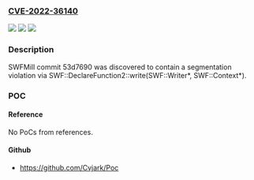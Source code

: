 ### [CVE-2022-36140](https://cve.mitre.org/cgi-bin/cvename.cgi?name=CVE-2022-36140)
![](https://img.shields.io/static/v1?label=Product&message=n%2Fa&color=blue)
![](https://img.shields.io/static/v1?label=Version&message=n%2Fa&color=blue)
![](https://img.shields.io/static/v1?label=Vulnerability&message=n%2Fa&color=brighgreen)

### Description

SWFMill commit 53d7690 was discovered to contain a segmentation violation via SWF::DeclareFunction2::write(SWF::Writer*, SWF::Context*).

### POC

#### Reference
No PoCs from references.

#### Github
- https://github.com/Cvjark/Poc

